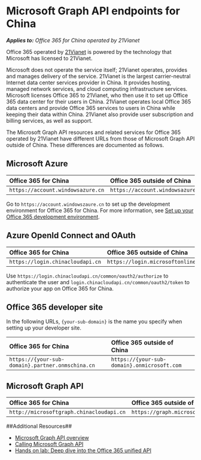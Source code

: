 # Microsoft Graph API endpoints for China

 _**Applies to:**  Office 365 for China operated by 21Vianet_

Office 365 operated by [21Vianet](http://www.en.21vianet.com/) is powered by the technology that Microsoft has licensed to 21Vianet. 

Microsoft does not operate the service itself; 21Vianet operates, provides and manages delivery of the service. 21Vianet is the largest carrier-neutral Internet data center services provider in China. It provides hosting, managed network services, and cloud computing infrastructure services. Microsoft licenses Office 365 to 21Vianet, who then use it to set up Office 365 data center for their users in China. 21Vianet operates local Office 365 data centers and provide Office 365 services to users in China while keeping their data within China. 21Vianet also provide user subscription and billing services, as well as support. 

The Microsoft Graph API resources and related services for Office 365 operated by 21Vianet have different URLs from those of Microsoft Graph API outside of China. These differences are documented as follows.

## Microsoft Azure

|**Office 365 for China**|**Office 365 outside of China**|
|:-----|:-----|
|`https://account.windowsazure.cn` | `https://account.windowsazure.com` |

Go to `https://account.windowszaure.cn` to set up the development environment for Office 365 for China.   For more information, see [Set up your Office 365 development environment](..\howto\setup-development-environment.md).

## Azure OpenId Connect and OAuth

|**Office 365 for China**|**Office 365 outside of China**|
|:-----|:-----|
| `https://login.chinacloudapi.cn` | `https://login.microsoftonline.com` |

Use `https://login.chinacloudapi.cn/common/oauth2/authorize` to authenticate the user and `login.chinacloudapi.cn/common/oauth2/token` to authorize your app on Office 365 for China.

## Office 365 developer site

In the following URLs, `{your-sub-domain}` is the name you specify when setting up your developer site.

|**Office 365 for China**|**Office 365 outside of China**|
|:-----|:-----|
| `https://{your-sub-domain}.partner.onmschina.cn` | `https://{your-sub-domain}.onmicrosoft.com` |

##  Microsoft Graph API
|**Office 365 for China**|**Office 365 outside of China**|
|:-----|:-----|
|`http://microsoftgraph.chinacloudapi.cn` |  `https://graph.microsoft.com` |

##Additional Resources##

- [Microsoft Graph API overview](\microsoft-graph-api-overview.md)
- [Calling Microsoft Graph API](\call-microsoft-graph-api.md)
- [Hands on lab: Deep dive into the Office 365 unified API](http://dev.office.com/hands-on-labs/4585)
